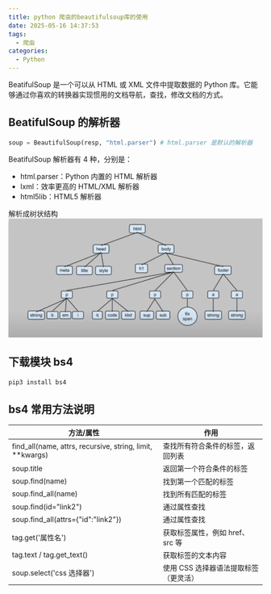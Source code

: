 ```yaml
---
title: python 爬虫的beautifulsoup库的使用
date: 2025-05-16 14:37:53
tags:
  - 爬虫
categories:
  - Python
---
```


BeatifulSoup 是一个可以从 HTML 或 XML 文件中提取数据的 Python 库。它能够通过你喜欢的转换器实现惯用的文档导航，查找，修改文档的方式。

## BeatifulSoup 的解析器

```python
soup = BeautifulSoup(resp, "html.parser") # html.parser 是默认的解析器
```

BeatifulSoup 解析器有 4 种，分别是：

- html.parser：Python 内置的 HTML 解析器
- lxml：效率更高的 HTML/XML 解析器
- html5lib：HTML5 解析器

解析成树状结构
![树状](./2025-06-09-14:43:57/tree.png)

## 下载模块 bs4

```python
pip3 install bs4
```

## bs4 常用方法说明

| 方法/属性                                                   | 作用                                  |
| ----------------------------------------------------------- | ------------------------------------- |
| find_all(name, attrs, recursive, string, limit, \*\*kwargs) | 查找所有符合条件的标签，返回列表      |
| soup.title                                                  | 返回第一个符合条件的标签              |
| soup.find(name)                                             | 找到第一个匹配的标签                  |
| soup.find_all(name)                                         | 找到所有匹配的标签                    |
| soup.find(id="link2")                                       | 通过属性查找                          |
| soup.find_all(attrs={"id":"link2"})                         | 通过属性查找                          |
| tag.get('属性名')                                           | 获取标签属性，例如 href、src 等       |
| tag.text / tag.get_text()                                   | 获取标签的文本内容                    |
| soup.select('css 选择器')                                   | 使用 CSS 选择器语法提取标签（更灵活） |
